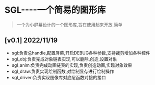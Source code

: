 # SGL----一个简易的图形库

> 一个为小屏幕设计的一个图形库,旨在使用起来开放,简单

## [v0.1] 2022/11/19

- sgl:负责总handle,配置屏幕,开启DEBUG各种参数,支持裁剪增加各种控件
- sgl_obj:负责完成对象链表实现,可以删除,创造,设置对象
- sgl_anim:负责完成动画链表的实现,负责创造动画,实现对象效果
- sgl_draw:负责实现绘制函数,对绘制显存进行绘制操作
- sgl_driver:负责实现图像库对底层函数对接的接口